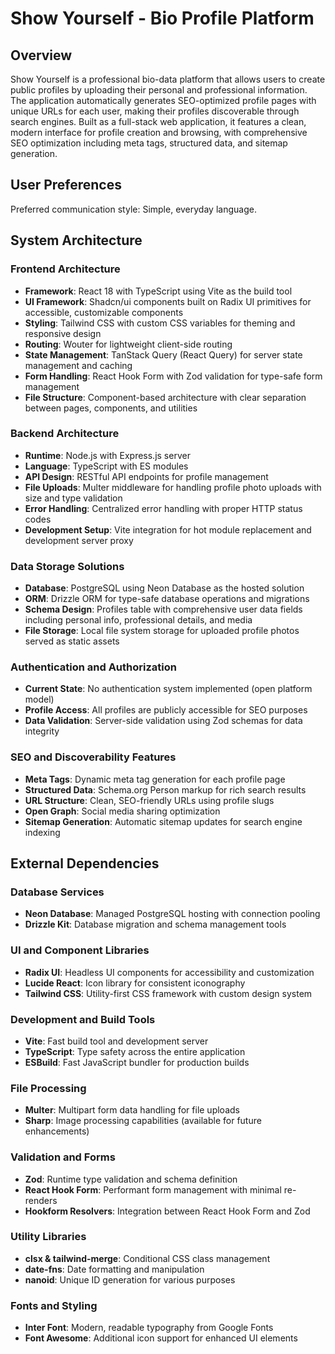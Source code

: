 # Show Yourself - Bio Profile Platform

## Overview

Show Yourself is a professional bio-data platform that allows users to create public profiles by uploading their personal and professional information. The application automatically generates SEO-optimized profile pages with unique URLs for each user, making their profiles discoverable through search engines. Built as a full-stack web application, it features a clean, modern interface for profile creation and browsing, with comprehensive SEO optimization including meta tags, structured data, and sitemap generation.

## User Preferences

Preferred communication style: Simple, everyday language.

## System Architecture

### Frontend Architecture
- **Framework**: React 18 with TypeScript using Vite as the build tool
- **UI Framework**: Shadcn/ui components built on Radix UI primitives for accessible, customizable components
- **Styling**: Tailwind CSS with custom CSS variables for theming and responsive design
- **Routing**: Wouter for lightweight client-side routing
- **State Management**: TanStack Query (React Query) for server state management and caching
- **Form Handling**: React Hook Form with Zod validation for type-safe form management
- **File Structure**: Component-based architecture with clear separation between pages, components, and utilities

### Backend Architecture
- **Runtime**: Node.js with Express.js server
- **Language**: TypeScript with ES modules
- **API Design**: RESTful API endpoints for profile management
- **File Uploads**: Multer middleware for handling profile photo uploads with size and type validation
- **Error Handling**: Centralized error handling with proper HTTP status codes
- **Development Setup**: Vite integration for hot module replacement and development server proxy

### Data Storage Solutions
- **Database**: PostgreSQL using Neon Database as the hosted solution
- **ORM**: Drizzle ORM for type-safe database operations and migrations
- **Schema Design**: Profiles table with comprehensive user data fields including personal info, professional details, and media
- **File Storage**: Local file system storage for uploaded profile photos served as static assets

### Authentication and Authorization
- **Current State**: No authentication system implemented (open platform model)
- **Profile Access**: All profiles are publicly accessible for SEO purposes
- **Data Validation**: Server-side validation using Zod schemas for data integrity

### SEO and Discoverability Features
- **Meta Tags**: Dynamic meta tag generation for each profile page
- **Structured Data**: Schema.org Person markup for rich search results
- **URL Structure**: Clean, SEO-friendly URLs using profile slugs
- **Open Graph**: Social media sharing optimization
- **Sitemap Generation**: Automatic sitemap updates for search engine indexing

## External Dependencies

### Database Services
- **Neon Database**: Managed PostgreSQL hosting with connection pooling
- **Drizzle Kit**: Database migration and schema management tools

### UI and Component Libraries
- **Radix UI**: Headless UI components for accessibility and customization
- **Lucide React**: Icon library for consistent iconography
- **Tailwind CSS**: Utility-first CSS framework with custom design system

### Development and Build Tools
- **Vite**: Fast build tool and development server
- **TypeScript**: Type safety across the entire application
- **ESBuild**: Fast JavaScript bundler for production builds

### File Processing
- **Multer**: Multipart form data handling for file uploads
- **Sharp**: Image processing capabilities (available for future enhancements)

### Validation and Forms
- **Zod**: Runtime type validation and schema definition
- **React Hook Form**: Performant form management with minimal re-renders
- **Hookform Resolvers**: Integration between React Hook Form and Zod

### Utility Libraries
- **clsx & tailwind-merge**: Conditional CSS class management
- **date-fns**: Date formatting and manipulation
- **nanoid**: Unique ID generation for various purposes

### Fonts and Styling
- **Inter Font**: Modern, readable typography from Google Fonts
- **Font Awesome**: Additional icon support for enhanced UI elements